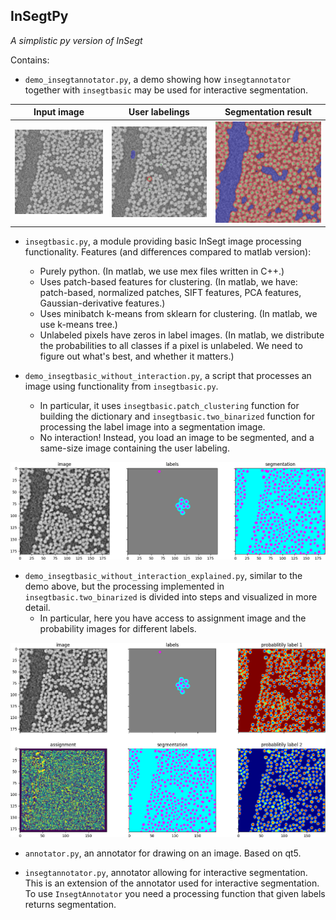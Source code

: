 ## InSegtPy

*A simplistic py version of InSegt*

Contains:

* `demo_insegtannotator.py`, a demo showing how `insegtannotator` together with `insegtbasic` may be used for interactive segmentation.

Input image | User labelings | Segmentation result
:---:|:---:|:---:
<img src="ExampleFigures/glass/gray.png" width = "250">  |  <img src="ExampleFigures/glass/annotations_overlay.png" width = "250"> | <img src="ExampleFigures/glass/segmentations_overlay.png" width = "250">

* `insegtbasic.py`, a module providing basic InSegt image processing functionality. Features (and differences compared to matlab version):
   - Purely python. (In matlab, we use mex files written in C++.)
   - Uses patch-based features for clustering. (In matlab, we have: patch-based, normalized patches, SIFT features, PCA features, Gaussian-derivative features.)
   - Uses minibatch k-means from sklearn for clustering. (In matlab, we use k-means tree.)
   - Unlabeled pixels have zeros in label images. (In matlab, we distribute the probabilities to all classes if a pixel is unlabeled. We need to figure out what's best, and whether it matters.)  


* `demo_insegtbasic_without_interaction.py`, a script that processes an image using functionality from `insegtbasic.py`.
   - In particular, it uses `insegtbasic.patch_clustering` function for building the dictionary and `insegtbasic.two_binarized` function for processing the label image into a segmentation image.
   - No interaction! Instead, you load an image to be segmented, and a same-size image containing the user labeling.

<div align="center"><img src="ExampleFigures/demo_insegtbasic.png" width = "750"></div>


* `demo_insegtbasic_without_interaction_explained.py`, similar to  the demo above, but the processing implemented in `insegtbasic.two_binarized` is divided into steps and visualized in more detail.
  - In particular, here you have access to assignment image and the probability images for different labels.

<div align="center"><img src="ExampleFigures/demo_insegtbasic_explained.png" width = "750"></div>

* `annotator.py`, an annotator for drawing on an image. Based on qt5.

* `insegtannotator.py`, annotator allowing for interactive segmentation. This is an extension of the annotator used for interactive segmentation. To use `InsegtAnnotator` you need a processing function that given labels returns segmentation.
